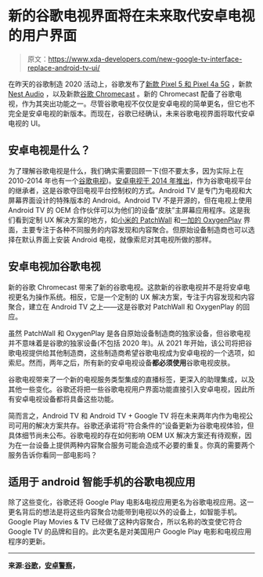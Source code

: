 # 新的谷歌电视界面将在未来取代安卓电视的用户界面

> 原文：<https://www.xda-developers.com/new-google-tv-interface-replace-android-tv-ui/>

在昨天的谷歌制造 2020 活动上，谷歌发布了[新款 Pixel 5 和 Pixel 4a 5G](https://www.xda-developers.com/google-pixel-4a-5g-pixel-5-qualcomm-snapdragon-765g-launched/) ，新款 [Nest Audio](https://www.xda-developers.com/google-nest-audio-google-assistant-smart-speaker-powerful-audio-launch/) ，以及新款[谷歌 Chromecast](https://www.xda-developers.com/google-chromecast-with-google-tv-cheap-streaming-tv-stick-50/) 。新的 Chromecast 配备了谷歌电视，作为其突出功能之一。尽管谷歌电视不仅仅是安卓电视的简单更名，但它也不完全是安卓电视的新版本。而现在，谷歌已经确认，未来谷歌电视界面将取代安卓电视的 UI。

## 安卓电视是什么？

为了理解谷歌电视是什么，我们确实需要回顾一下(但不要太多，因为实际上在 2010-2014 年也有一个[谷歌电视](https://www.xda-developers.com/android-tv-case-study-of-an-understated-yet-meaningful-paradigm-shift-for-tv/))。[安卓电视于 2014 年推出](https://www.xda-developers.com/google-to-take-back-platform-control-with-android-wear-auto-and-tv-thats-a-good-thing-but-questions-remain/)，作为谷歌电视平台的继承者，这是谷歌夺回电视平台控制权的方式。Android TV 是专门为电视和大屏幕界面设计的特殊版本的 Android。Android TV 不是开源的，但在电视上使用 Android TV 的 OEM 合作伙伴可以为他们的设备“皮肤”主屏幕应用程序。这是我们看到定制 UX 解决方案的地方，如[小米的 PatchWall](https://www.xda-developers.com/xiaomi-mi-tv-4-4a-4c-4x-pro-patchwall-3-0-update-india-disney-hotstar-integration-more/) 和[一加的 OxygenPlay](https://www.xda-developers.com/oneplus-tv-review/) 界面，主要专注于各种不同服务的内容发现和内容聚合。但原始设备制造商也可以选择在默认界面上安装 Android 电视，就像索尼对其电视所做的那样。

## 安卓电视加谷歌电视

新的谷歌 Chromecast 带来了新的谷歌电视。这款新的谷歌电视并不是将安卓电视更名为操作系统。相反，它是一个定制的 UX 解决方案，专注于内容发现和内容聚合，建立在 Android TV 之上——这是谷歌对 PatchWall 和 OxygenPlay 的回应。

虽然 PatchWall 和 OxygenPlay 是各自原始设备制造商的独家设备，但谷歌电视并不意味着是谷歌的独家设备(不包括 2020 年)。从 2021 年开始，该公司将把谷歌电视提供给其他制造商，这些制造商希望谷歌电视成为安卓电视的一个选项，如索尼。然而，两年之后，所有新的安卓电视设备**都必须使用**谷歌电视皮肤。

谷歌电视带来了一个新的电视服务类型集成的直播标签，更深入的助理集成，以及其他一些变化。谷歌还将把一些谷歌电视用户界面功能直接引入安卓电视，因此所有安卓电视设备都将具备这些功能。

简而言之，Android TV 和 Android TV + Google TV 将在未来两年内作为电视公司可用的解决方案共存。谷歌还承诺将“符合条件的”设备更新为谷歌电视体验，但具体细节尚未公布。谷歌电视的存在如何影响 OEM UX 解决方案还有待观察，因为在一台设备上提供两种内容聚合服务可能会造成不必要的重复。你真的需要两个服务告诉你看同一部电影吗？

## 适用于 android 智能手机的谷歌电视应用

除了这些变化，谷歌还将 Google Play 电影&电视应用更名为谷歌电视应用。这一更名背后的想法是将这些内容聚合功能带到电视以外的设备上，如智能手机。Google Play Movies & TV 已经做了这种内容聚合，所以名称的改变使它符合 Google TV 的品牌和目的。此次更名是对美国用户 Google Play 电影和电视应用程序的更新。

* * *

**来源:[谷歌](https://blog.google/products/google-tv/entertainment-you-love-google-tv/)，[安卓警察](https://www.androidpolice.com/2020/09/30/google-tv-is-the-future-of-android-tv-but-android-tv-will-still-exist-and-yes-this-is-confusing/)，**